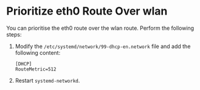 # Prioritize eth0 Route Over wlan

You can prioritise the eth0 route over the wlan route. Perform the following steps:

1. Modify the `/etc/systemd/network/99-dhcp-en.network` file and add the following content:

    ```
    [DHCP]
    RouteMetric=512
    ```

1. Restart `systemd-networkd`.
